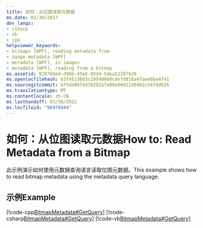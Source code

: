 ```yaml
---
title: 如何：从位图读取元数据
ms.date: 03/30/2017
dev_langs:
- csharp
- vb
- cpp
helpviewer_keywords:
- bitmaps [WPF], reading metadata from
- image metadata [WPF]
- metadata [WPF], in images
- metadata [WPF], reading from a bitmap
ms.assetid: 920784ed-d96b-43e6-92d4-5dea5228f628
ms.openlocfilehash: 63f4513663c295406b0cdefd818a47aee6be4f41
ms.sourcegitcommit: bf5dd80f4d7b202afa90e90d1148402c5474d826
ms.translationtype: MT
ms.contentlocale: zh-CN
ms.lasthandoff: 03/30/2021
ms.locfileid: "96970844"
---
```

# <a name="how-to-read-metadata-from-a-bitmap"></a><span data-ttu-id="4bf45-102">如何：从位图读取元数据</span><span class="sxs-lookup"><span data-stu-id="4bf45-102">How to: Read Metadata from a Bitmap</span></span>
<span data-ttu-id="4bf45-103">此示例演示如何使用元数据查询语言读取位图元数据。</span><span class="sxs-lookup"><span data-stu-id="4bf45-103">This example shows how to read bitmap metadata using the metadata query language.</span></span>  
  
## <a name="example"></a><span data-ttu-id="4bf45-104">示例</span><span class="sxs-lookup"><span data-stu-id="4bf45-104">Example</span></span>  
 [!code-cpp[BitmapMetadata#GetQuery](~/samples/snippets/cpp/VS_Snippets_Wpf/BitMapMetadata/CPP/BitmapMetadata.cpp#getquery)]
 [!code-csharp[BitmapMetadata#GetQuery](~/samples/snippets/csharp/VS_Snippets_Wpf/BitMapMetadata/CSharp/BitmapMetadata.cs#getquery)]
 [!code-vb[BitmapMetadata#GetQuery](~/samples/snippets/visualbasic/VS_Snippets_Wpf/BitMapMetadata/VB/BitmapMetadata.vb#getquery)]
